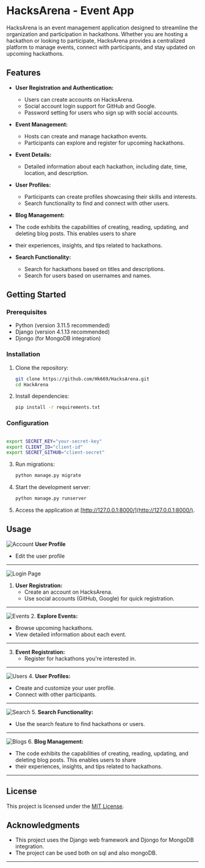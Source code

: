 # HacksArena - Event App

HacksArena is an event management application designed to streamline the organization and participation in hackathons. Whether you are hosting a hackathon or looking to participate, HacksArena provides a centralized platform to manage events, connect with participants, and stay updated on upcoming hackathons.

## Features

- **User Registration and Authentication:**
  - Users can create accounts on HacksArena.
  - Social account login support for GitHub and Google.
  - Password setting for users who sign up with social accounts.

- **Event Management:**
  - Hosts can create and manage hackathon events.
  - Participants can explore and register for upcoming hackathons.

- **Event Details:**
  - Detailed information about each hackathon, including date, time, location, and description.

- **User Profiles:**
  - Participants can create profiles showcasing their skills and interests.
  - Search functionality to find and connect with other users.

- **Blog Management:**
 - The code exhibits the capabilities of creating, reading, updating, and deleting blog posts. This enables users to share 
 - their experiences, insights, and tips related to hackathons.

- **Search Functionality:**
  - Search for hackathons based on titles and descriptions.
  - Search for users based on usernames and names.

## Getting Started

### Prerequisites

- Python (version 3.11.5 recommended)
- Django (version 4.1.13 recommended)
- Djongo (for MongoDB integration)

### Installation

1. Clone the repository:

   ```bash
   git clone https://github.com/Hk669/HacksArena.git
   cd HackArena
   ```

2. Install dependencies:

   ```bash
   pip install -r requirements.txt
   ```

### Configuration

```bash

export SECRET_KEY="your-secret-key"
export CLIENT_ID="client-id"
export SECRET_GITHUB="client-secret"

```

3. Run migrations:

   ```bash
   python manage.py migrate
   ```

4. Start the development server:

   ```bash
   python manage.py runserver
   ```

5. Access the application at [http://127.0.0.1:8000/](http://127.0.0.1:8000/).

## Usage

![Account](images/userprofile.png)
   **User Profile**
   - Edit the user profile 
---

![Login Page](images/image-4.png)
1. **User Registration:**
   - Create an account on HacksArena.
   - Use social accounts (GitHub, Google) for quick registration.
---

![Events](images/events.png)
2. **Explore Events:**
   - Browse upcoming hackathons.
   - View detailed information about each event.
---

3. **Event Registration:**
   - Register for hackathons you're interested in.
---

![Users](images/hackers.png)
4. **User Profiles:**
   - Create and customize your user profile.
   - Connect with other participants.
---

![Search](images/image-5.png)
5. **Search Functionality:**
   - Use the search feature to find hackathons or users.
---

![Blogs](images/blogs.png)
6. **Blog Management:**
 - The code exhibits the capabilities of creating, reading, updating, and deleting blog posts. This enables users to share 
 - their experiences, insights, and tips related to hackathons.

---

## License

This project is licensed under the [MIT License](LICENSE).

## Acknowledgments

- This project uses the Django web framework and Djongo for MongoDB integration.
- The project can be used both on sql and also mongoDB.

---
